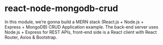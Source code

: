 # react-node-mongodb-crud
In this module, we’re gonna build a MERN stack (React.js + Node.js + Express + MongoDB) CRUD Application example. The back-end server uses Node.js + Express for REST APIs, front-end side is a React client with React Router, Axios &amp; Bootstrap.
